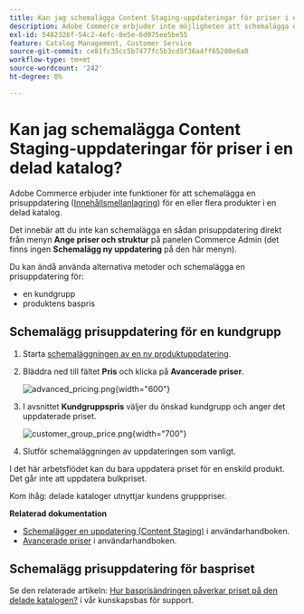 ```yaml
---
title: Kan jag schemalägga Content Staging-uppdateringar för priser i en delad katalog?
description: Adobe Commerce erbjuder inte möjligheten att schemalägga en prisuppdatering ([Content Staging](https://experienceleague.adobe.com/docs/commerce-admin/content-design/staging/content-staging.html)) för en eller flera produkter i en delad katalog.
exl-id: 5482326f-54c2-4efc-8e5e-6d075ee5be55
feature: Catalog Management, Customer Service
source-git-commit: ce81fc35cc5b7477fc5b3cd5f36a4ff65280e6a0
workflow-type: tm+mt
source-wordcount: '242'
ht-degree: 0%

---
```


# Kan jag schemalägga Content Staging-uppdateringar för priser i en delad katalog?

Adobe Commerce erbjuder inte funktioner för att schemalägga en prisuppdatering ([Innehållsmellanlagring](https://experienceleague.adobe.com/docs/commerce-admin/content-design/staging/content-staging.html)) för en eller flera produkter i en delad katalog.

Det innebär att du inte kan schemalägga en sådan prisuppdatering direkt från menyn **Ange priser och struktur** på panelen Commerce Admin (det finns ingen **Schemalägg ny uppdatering** på den här menyn).

Du kan ändå använda alternativa metoder och schemalägga en prisuppdatering för:

* en kundgrupp
* produktens baspris

## Schemalägg prisuppdatering för en kundgrupp

1. Starta [schemaläggningen av en ny produktuppdatering](https://experienceleague.adobe.com/docs/commerce-admin/content-design/staging/content-staging-scheduled-update.html).
1. Bläddra ned till fältet **Pris** och klicka på **Avancerade priser**.

   ![advanced_pricing.png](assets/advanced_pricing.png){width="600"}

1. I avsnittet **Kundgruppspris** väljer du önskad kundgrupp och anger det uppdaterade priset.

   ![customer_group_price.png](assets/customer_group_price.png){width="700"}

1. Slutför schemaläggningen av uppdateringen som vanligt.

I det här arbetsflödet kan du bara uppdatera priset för en enskild produkt. Det går inte att uppdatera bulkpriset.

Kom ihåg: delade kataloger utnyttjar kundens grupppriser.

**Relaterad dokumentation**

* [Schemalägger en uppdatering (Content Staging)](https://experienceleague.adobe.com/docs/commerce-admin/content-design/staging/content-staging-scheduled-update.html) i användarhandboken.
* [Avancerade priser](https://experienceleague.adobe.com/docs/commerce-admin/catalog/products/pricing/pricing-advanced.html) i användarhandboken.

## Schemalägg prisuppdatering för baspriset

Se den relaterade artikeln: [Hur basprisändringen påverkar priset på den delade katalogen?](/help/faq/general/base-price-change-affect-on-shared-catalog-price.md) i vår kunskapsbas för support.
